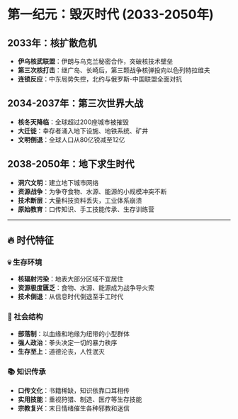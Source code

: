 # 第一纪元：毁灭时代 (2033-2050年)

## 2033年：核扩散危机
- **伊乌核武联盟**：伊朗与乌克兰秘密合作，突破核技术壁垒
- **第三次核打击**：继广岛、长崎后，第三颗战争核弹投向以色列特拉维夫
- **连锁反应**：中东局势失控，北约与俄罗斯-中国联盟全面对抗

## 2034-2037年：第三次世界大战
- **核冬天降临**：全球超过200座城市被摧毁
- **大迁徙**：幸存者涌入地下设施、地铁系统、矿井
- **文明倒退**：全球人口从80亿锐减至12亿

## 2038-2050年：地下求生时代
- **洞穴文明**：建立地下城市网络
- **资源战争**：为争夺食物、水源、能源的小规模冲突不断
- **技术断层**：大量科技资料丢失，工业体系崩溃
- **原始教育**：口传知识、手工技能传承、生存训练营

---

## 🔥 时代特征

### 💀 生存环境
- **核辐射污染**：地表大部分区域不宜居住
- **资源极度匮乏**：食物、水源、能源成为战争导火索
- **技术倒退**：从信息时代倒退至手工时代

### 👥 社会结构
- **部落制**：以血缘和地缘为纽带的小型群体
- **强人政治**：拳头决定一切的暴力秩序
- **生存至上**：道德沦丧，人性泯灭

### 📚 知识传承
- **口传文化**：书籍稀缺，知识依靠口耳相传
- **实用技能**：重视狩猎、制造、医疗等生存技能
- **宗教复兴**：末日情绪催生各种邪教和迷信 
